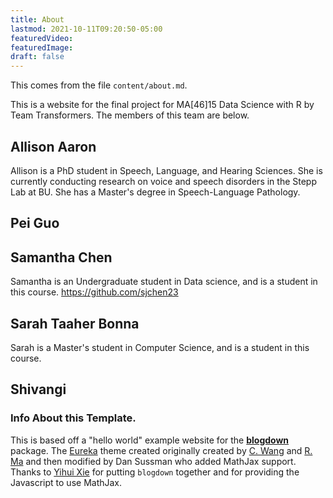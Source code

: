 ```yaml
---
title: About
lastmod: 2021-10-11T09:20:50-05:00
featuredVideo:
featuredImage:
draft: false
---
```


This comes from the file `content/about.md`.

This is a website for the final project for MA[46]15 Data Science with R by Team Transformers.
The members of this team are below.

## Allison Aaron

Allison is a PhD student in Speech, Language, and Hearing Sciences. She is currently conducting research on voice and speech disorders in the Stepp Lab at BU. She has a Master's degree in Speech-Language Pathology.

## Pei Guo



## Samantha Chen
Samantha is an Undergraduate student in Data science, and is a student in this course. https://github.com/sjchen23 


## Sarah Taaher Bonna

Sarah is a Master's student in Computer Science, and is a student in this course.

## Shivangi



<!-- Please leave in the information below -->

### Info About this Template.

This is based off a "hello world" example website for the [**blogdown**](https://github.com/rstudio/blogdown) package. The [Eureka](https://www.wangchucheng.com/en/docs/eureka/) theme created originally created by  [C. Wang](https://www.wangchucheng.com/zh/) and [R. Ma](https://www.ruiqima.com/zh/) and then modified by Dan Sussman who added MathJax support. Thanks to [Yihui Xie](https://github.com/yihui/) for putting `blogdown` together and for providing the Javascript to use MathJax.
